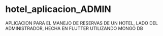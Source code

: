 # hotel_aplicacion_ADMIN

APLICACION PARA EL MANEJO DE RESERVAS DE UN HOTEL, LADO DEL ADMINISTRADOR, HECHA EN FLUTTER UTILIZANDO MONGO DB
